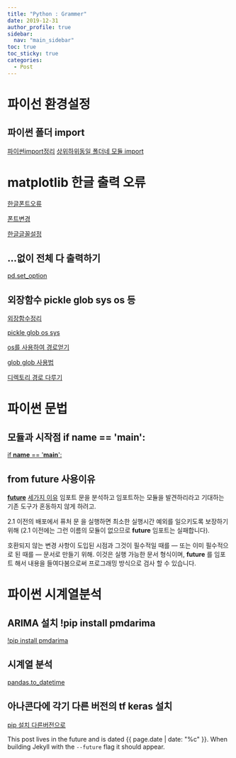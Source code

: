 ```yaml
---
title: "Python : Grammer"
date: 2019-12-31
author_profile: true 
sidebar:
  nav: "main_sidebar"
toc: true
toc_sticky: true
categories:
  - Post
---
```


# 파이선 환경설정

## 파이썬 폴더 import
[파이썬import정리](http://oniondev.egloos.com/9753808)
[상위하위동일 폴더네 모듈 import](https://brownbears.tistory.com/296)

# matplotlib 한글 출력 오류

[한글폰트오류](https://m.blog.naver.com/PostView.nhn?blogId=zeta0807&logNo=221513189108&proxyReferer=https:%2F%2Fwww.google.com%2F)

[폰트변경](https://financedata.github.io/posts/matplotlib-hangul-for-windows-anaconda.html)

[한글글꼴설정](https://mindscale.kr/course/python-visualization-basic/font)

## ...없이 전체 다 출력하기
[pd.set_option](http://pertinency.blogspot.com/2019/03/pandas.html)

 

## 외장함수 pickle glob sys os 등
[외장함수정리](https://wikidocs.net/33)

[pickle glob os sys](https://wikidocs.net/83)

[os를 사용하여 경로얻기](https://itmining.tistory.com/122)

[glob glob 사용법](http://blog.naver.com/PostView.nhn?blogId=siniphia&logNo=221397012627&parentCategoryNo=&categoryNo=23&viewDate=&isShowPopularPosts=true&from=search)

[디렉토리 경로 다루기](http://pythonstudy.xyz/python/article/507-%ED%8C%8C%EC%9D%BC%EA%B3%BC-%EB%94%94%EB%A0%89%ED%86%A0%EB%A6%AC)

# 파이썬 문법

## 모듈과 시작점  if __name__ == '__main__':
[if __name__ == '__main__':](https://dojang.io/mod/page/view.php?id=2448)

## from __future__ 사용이유
[__future__](https://wotres.tistory.com/entry/from-future-%EB%AA%A8%EB%93%88-%EC%82%AC%EC%9A%A9-%EC%9D%B4%EC%9C%A0)
[세가지 이유](https://docs.python.org/ko/3/library/__future__.html)
임포트 문을 분석하고 임포트하는 모듈을 발견하리라고 기대하는 기존 도구가 혼동하지 않게 하려고.

2.1 이전의 배포에서 퓨처 문 을 실행하면 최소한 실행시간 예외를 일으키도록 보장하기 위해 (2.1 이전에는 그런 이름의 모듈이 없으므로 __future__ 임포트는 실패합니다).

호환되지 않는 변경 사항이 도입된 시점과 그것이 필수적일 때를 — 또는 이미 필수적으로 된 때를 — 문서로 만들기 위해. 이것은 실행 가능한 문서 형식이며, __future__ 를 임포트 해서 내용을 들여다봄으로써 프로그래밍 방식으로 검사 할 수 있습니다.


# 파이썬 시계열분석

## ARIMA 설치 !pip install pmdarima
[!pip install pmdarima](https://stackoverflow.com/questions/62176288/pyramid-arima-anaconda-3-installation-error)

## 시계열 분석
[pandas.to_datetime](https://pandas.pydata.org/pandas-docs/stable/reference/api/pandas.to_datetime.html)


## 아나콘다에 각기 다른 버전의 tf keras 설치
[pip 설치 다른버전으로](https://deepcell.co.kr/92)




This post lives in the future and is dated {{ page.date | date: "%c" }}. When building Jekyll with the `--future` flag it should appear.
